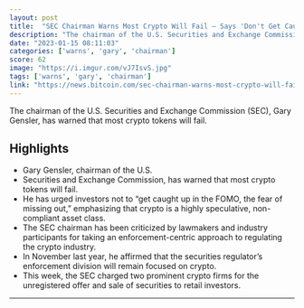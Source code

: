 ```yaml
---
layout: post
title:  "SEC Chairman Warns Most Crypto Will Fail — Says 'Don't Get Caught up in FOMO, Fear of Missing Out'"
description: "The chairman of the U.S. Securities and Exchange Commission (SEC), Gary Gensler, has warned that most crypto tokens will fail."
date: "2023-01-15 08:11:03"
categories: ['warns', 'gary', 'chairman']
score: 62
image: "https://i.imgur.com/vJ7IsvS.jpg"
tags: ['warns', 'gary', 'chairman']
link: "https://news.bitcoin.com/sec-chairman-warns-most-crypto-will-fail-says-dont-get-caught-up-in-fomo-fear-of-missing-out/?utm_source=coingecko&amp;utm_content=coingecko&amp;utm_campaign=coingecko&amp;utm_medium=coingecko&amp;utm_term=coingecko"
---
```


The chairman of the U.S. Securities and Exchange Commission (SEC), Gary Gensler, has warned that most crypto tokens will fail.

## Highlights

- Gary Gensler, chairman of the U.S.
- Securities and Exchange Commission, has warned that most crypto tokens will fail.
- He has urged investors not to “get caught up in the FOMO, the fear of missing out,” emphasizing that crypto is a highly speculative, non-compliant asset class.
- The SEC chairman has been criticized by lawmakers and industry participants for taking an enforcement-centric approach to regulating the crypto industry.
- In November last year, he affirmed that the securities regulator’s enforcement division will remain focused on crypto.
- This week, the SEC charged two prominent crypto firms for the unregistered offer and sale of securities to retail investors.

---
